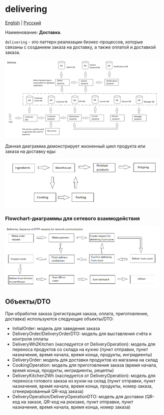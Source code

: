 # delivering

[English](delivering.md) | [Русский](delivering.ru.md)

Наименование: **Доставка**.

`delivering` - это паттерн реализации бизнес-процессов, которые связаны с созданием заказа на доставку, а также оплатой и доставкой заказа. 

![delivering_overall](../img/processpatterns/delivering_overall.png)

Данная диаграмма демонстрирует жизненный цикл продукта или заказа на доставку еды:

![productlifecycle](../img/productlifecycle.png)

### Flowchart-диаграммы для сетевого взаимодействия

![overall.delivering](../img/flowcharts/overall.delivering.png)

## Объекты/DTO

При обработке заказа (регистрация заказа, оплата, приготовление, доставка) используются следующие объекты/DTO:
- InitialOrder: модель для заведения заказа
- DeliveryOrder/DeliveryOrderDTO: модель для выставления счёта и контроля оплаты
- DeliveryWh2Kitchen (наследуется от DeliveryOperation): модель для переноса продуктов со склада на кухню (пункт отправки, пункт назначения, время начала, время конца, продукты, ингридиенты)
- DeliveryOrder: модель для доставки продуктов из магазина на склад
- CookingOperation: модель для приготовления заказа (время начала, время конца, продукты, ингридиенты, рецепты)
- DeliveryKitchen2Wh (наследуется от DeliveryOperation): модель для переноса готового заказа из кухни на склад (пункт отправки, пункт назначения, время начала, время конца, продукты, номер заказа, сгенерированный QR-код заказа)
- DeliveryOperation/DeliveryOperationDTO: модель для доставки (QR-код на заказе, QR-код на рюкзаке, пункт отправки, пункт назначения, время начала, время конца, номер заказа)
